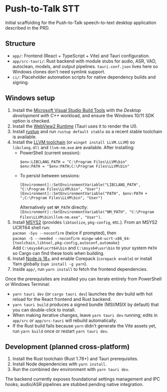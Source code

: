 # Push-to-Talk STT

Initial scaffolding for the Push-to-Talk speech-to-text desktop application described in the PRD.

## Structure

- `app/`: Frontend (React + TypeScript + Vite) and Tauri configuration.
- `app/src-tauri/`: Rust backend with module stubs for audio, ASR, VAD, autoclean, models, and output pipelines. `tauri.conf.json` lives here so Windows clones don't need symlink support.
- `ci/`: Placeholder automation scripts for native dependency builds and signing.

## Windows setup

1. Install the [Microsoft Visual Studio Build Tools](https://visualstudio.microsoft.com/visual-cpp-build-tools/) with the *Desktop development with C++* workload, and ensure the Windows 10/11 SDK option is checked.
2. Install the [WebView2 Runtime](https://developer.microsoft.com/en-us/microsoft-edge/webview2/#download-section) (Tauri uses it to render the UI).
3. Install [rustup](https://rustup.rs/) and run `rustup default stable` so a recent stable toolchain is available.
4. Install the [LLVM toolchain](https://releases.llvm.org/download.html) (or `winget install LLVM.LLVM`) so `libclang.dll` and `llvm-nm.exe` are available. After installing:  
   - PowerShell (current session):  
     ```
     $env:LIBCLANG_PATH = "C:\Program Files\LLVM\bin"
     $env:PATH = "$env:PATH;C:\Program Files\LLVM\bin"
     ```
   - To persist between sessions:  
     ```
     [Environment]::SetEnvironmentVariable("LIBCLANG_PATH", "C:\Program Files\LLVM\bin", "User")
     [Environment]::SetEnvironmentVariable("PATH", $env:PATH + ";C:\Program Files\LLVM\bin", "User")
     ```
     Alternatively set `NM_PATH` directly: `[Environment]::SetEnvironmentVariable("NM_PATH", "C:\Program Files\LLVM\bin\llvm-nm.exe", "User")`.
5. Install [MSYS2](https://www.msys2.org/) (provides `libtoolize`, `pkg-config`, etc.). From an MSYS2 UCRT64 shell run:  
   `pacman -Syu --noconfirm` (twice if prompted), then  
   `pacman -S --needed --noconfirm mingw-w64-ucrt-x86_64-{toolchain,libtool,pkg-config,autoconf,automake}`  
   Add `C:\msys64\ucrt64\bin` and `C:\msys64\usr\bin` to your system `PATH` so Cargo can find these tools when building.  
6. Install [Node.js 18+](https://nodejs.org/) and enable Corepack (`corepack enable`) or install Yarn globally (`npm install -g yarn`).
7. Inside `app/`, run `yarn install` to fetch the frontend dependencies.

Once the prerequisites are installed you can iterate entirely from PowerShell or Windows Terminal:

- `yarn tauri dev` (or `cargo tauri dev`) launches the dev build with hot reload for the React frontend and Rust backend.
- `yarn tauri build` produces a signed bundle (MSI/MSIX by default) that you can double-click to install.
- When making iterative changes, leave `yarn tauri dev` running; edits in `app/src` or `app/src-tauri` will rebuild automatically.
- If the Rust build fails because `yarn` didn't generate the Vite assets yet, run `yarn build` once or restart `yarn tauri dev`.

## Development (planned cross-platform)

1. Install the Rust toolchain (Rust 1.78+) and Tauri prerequisites.
2. Install Node dependencies with `yarn install`.
3. Run the combined dev environment with `yarn tauri dev`.

The backend currently exposes foundational settings management and IPC hooks; audio/ASR pipelines are stubbed pending native integration.
